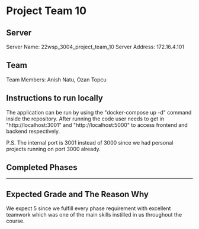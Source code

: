 # Project Team 10

## Server
Server Name: 22wsp_3004_project_team_10
Server Address: 172.16.4.101

## Team
Team Members: Anish Natu, Ozan Topcu

## Instructions to run locally
The application can be run by using the "docker-compose up -d" command inside the repository. After running the code user needs to get in "http://localhost:3001" and "http://localhost:5000" to access frontend and backend respectively.

P.S. The internal port is 3001 instead of 3000 since we had personal projects running on port 3000 already.

## Completed Phases
-------------------------------------------------

## Expected Grade and The Reason Why
We expect 5 since we fulfill every phase requirement with excellent teamwork which was one of the main skills instilled in us throughout the course.

